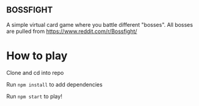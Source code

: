 ## BOSSFIGHT

A simple virtual card game where you battle different "bosses". All bosses are pulled from https://www.reddit.com/r/Bossfight/

# How to play

Clone and cd into repo

Run `npm install` to add dependencies

Run `npm start` to play!
